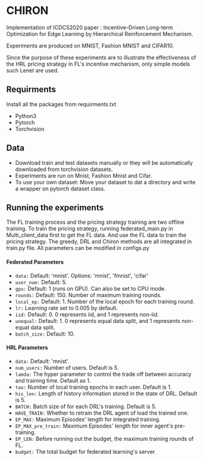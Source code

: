 # CHIRON

Implementation of ICDCS2020 paper : Incentive-Driven Long-term Optimization for Edge Learning by Hierarchical Reinforcement Mechanism.

Experiments are produced on MNIST, Fashion MNIST and CIFAR10.

Since the purpose of these experiments are to illustrate the effectiveness of the HRL pricing strategy in FL's incentive mechanism, only simple models such Lenet are used.

## Requirments
Install all the packages from requirments.txt
* Python3
* Pytorch
* Torchvision

## Data
* Download train and test datasets manually or they will be automatically downloaded from torchvision datasets.
* Experiments are run on Mnist, Fashion Mnist and Cifar.
* To use your own dataset: Move your dataset to dat
a directory and write a wrapper on pytorch dataset class.

## Running the experiments

The FL training process and the pricing strategy training are two offline training. To train the pricing strategy, running federated_main.py in Multi_client_data first to get the FL data. And use the FL data to train the pricing strategy. 
The greedy, DRL and Chiron methods are all integrated in train.py file. All parameters can be modified in configs.py

#### Federated Parameters
* ```data:```       Default: 'mnist'. Options: 'mnist', 'fmnist', 'cifar'
* ```user_num:```   Default: 5.
* ```gpu:```        Default: 1 (runs on GPU). Can also be set to CPU mode.
* ```rounds:```     Default: 150. Number of maximum training rounds.
* ```local_ep:```   Default: 1. Number of the local epoch for each training round.
* ```lr:```         Learning rate set to 0.005 by default.
* ```iid:```        Default: 0. 0 represents iid, and 1 represents non-iid.
* ```unequal:```    Default: 1. 0 represents equal data split, and 1 represents non-equal data split.
* ```batch_size:``` Default: 10. 

#### HRL Parameters
* ```data:```       Default: 'mnist'.
* ```num_users:```  Number of users. Default is 5.
* ```lamda:```      The hyper parameter to control the trade off between accuracy and training time. Default as 1. 
* ```tau:```        Number of local training epochs in each user. Default is 1.
* ```his_len:```    Length of history information stored in the state of DRL. Default is 5.
* ```BATCH:```      Batch size of for each DRL's training. Default is 5.
* ```HAVE_TRAIN:``` Whether to retrain the DRL agent of load the trained one.
* ```EP_MAX:```     Maximum Episodes' length for integrated training.
* ```EP_MAX_pre_train:``` Maximum Episodes' length for inner agent's pre-training.
* ```EP_LEN:```     Before running out the budget, the maximum training rounds of FL.
* ```budget:```     The total budget for federated learning's server



